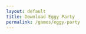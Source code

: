 ```yaml
---
layout: default
title: Download Eggy Party
permalink: /games/eggy-party
---
```

<section class="section game">
</section>
